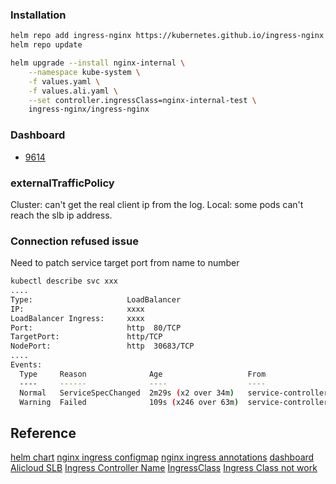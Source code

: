 ### Installation
```bash
helm repo add ingress-nginx https://kubernetes.github.io/ingress-nginx
helm repo update

helm upgrade --install nginx-internal \
    --namespace kube-system \
    -f values.yaml \
    -f values.ali.yaml \
    --set controller.ingressClass=nginx-internal-test \
    ingress-nginx/ingress-nginx
```        

### Dashboard
* [9614](https://grafana.com/grafana/dashboards/9614)

### externalTrafficPolicy
Cluster: can't get the real client ip from the log.
Local: some pods can't reach the slb ip address.

### Connection refused issue
Need to patch service target port from name to number
```bash
kubectl describe svc xxx 
....
Type:                     LoadBalancer
IP:                       xxxx
LoadBalancer Ingress:     xxxx
Port:                     http  80/TCP
TargetPort:               http/TCP
NodePort:                 http  30683/TCP
....
Events:
  Type     Reason              Age                   From                Message
  ----     ------              ----                  ----                -------
  Normal   ServiceSpecChanged  2m29s (x2 over 34m)   service-controller  The service will be updated because the spec has been changed.
  Warning  Failed              109s (x246 over 63m)  service-controller  Fail to ensure loadbalancer, error Message: The specified Port must be between 1 and 65535.. k8s/0/echo-server/debug/c22d473d33fed4328a89602bdb857032f
```

## Reference
[helm chart](https://github.com/kubernetes/ingress-nginx/tree/master/charts/ingress-nginx)
[nginx ingress configmap](https://kubernetes.github.io/ingress-nginx/user-guide/nginx-configuration/configmap)
[nginx ingress annotations](https://kubernetes.github.io/ingress-nginx/user-guide/nginx-configuration/annotations)
[dashboard](https://github.com/kubernetes/ingress-nginx/tree/master/deploy)
[Alicloud SLB](https://www.alibabacloud.com/help/doc-detail/86531.htm)
[Ingress Controller Name](https://github.com/kubernetes/ingress-nginx/blob/master/internal/k8s/main.go)
[IngressClass](https://github.com/kubernetes/ingress-nginx/issues/5593#issuecomment-721562875)
[Ingress Class not work](https://github.com/nginxinc/kubernetes-ingress/issues/1283#issuecomment-746701219)
